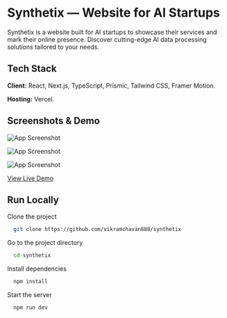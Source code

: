 # Synthetix — Website for AI Startups

Synthetix is a website built for AI startups to showcase their services and mark their online presence. Discover cutting-edge AI data processing solutions tailored to your needs.

## Tech Stack

**Client:** React, Next.js, TypeScript, Prismic, Tailwind CSS, Framer Motion.

**Hosting:** Vercel.

## Screenshots & Demo

![App Screenshot](https://media.contra.com/image/upload/v1717940649/qdvsnjw9dqwjmirfcu4l.png)

![App Screenshot](https://media.contra.com/image/upload/v1717940854/y6z2f05n3fggup89kyk4.png)

![App Screenshot](https://media.contra.com/image/upload/v1717940867/aat3oj3f2emjzjlo6pyg.png)

[View Live Demo](https://synthetix-iota.vercel.app/)

## Run Locally

Clone the project

```bash
  git clone https://github.com/vikramchavan888/synthetix
```

Go to the project directory

```bash
  cd synthetix
```

Install dependencies

```bash
  npm install
```

Start the server

```bash
  npm run dev
```



